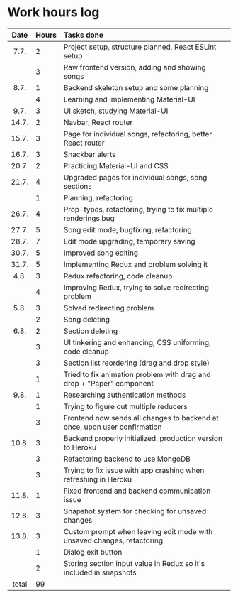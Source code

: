 # Work hours log

| Date | Hours | Tasks done |
|:-----:|:-----|:-----|
| 7.7.  | 2    | Project setup, structure planned, React ESLint setup |
|       | 3    | Raw frontend version, adding and showing songs |
| 8.7.  | 1    | Backend skeleton setup and some planning |
|       | 4    | Learning and implementing Material-UI |
| 9.7.  | 3    | UI sketch, studying Material-UI |
| 14.7. | 2    | Navbar, React router |
| 15.7. | 3    | Page for individual songs, refactoring, better React router |
| 16.7. | 3    | Snackbar alerts |
| 20.7. | 2    | Practicing Material-UI and CSS |
| 21.7. | 4    | Upgraded pages for individual songs, song sections |
|       | 1    | Planning, refactoring |
| 26.7. | 4    | Prop-types, refactoring, trying to fix multiple renderings bug |
| 27.7. | 5    | Song edit mode, bugfixing, refactoring |
| 28.7. | 7    | Edit mode upgrading, temporary saving |
| 30.7. | 5    | Improved song editing |
| 31.7. | 5    | Implementing Redux and problem solving it |
| 4.8.  | 3    | Redux refactoring, code cleanup |
|       | 4    | Improving Redux, trying to solve redirecting problem |
| 5.8.  | 3    | Solved redirecting problem |
|       | 2    | Song deleting |
| 6.8.  | 2    | Section deleting |
|       | 3    | UI tinkering and enhancing, CSS uniforming, code cleanup |
|       | 3    | Section list reordering (drag and drop style) |
|       | 1    | Tried to fix animation problem with drag and drop + "Paper" component |
| 9.8.  | 1    | Researching authentication methods |
|       | 1    | Trying to figure out multiple reducers |
|       | 3    | Frontend now sends all changes to backend at once, upon user confirmation |
| 10.8. | 3    | Backend properly initialized, production version to Heroku |
|       | 3    | Refactoring backend to use MongoDB |
|       | 3    | Trying to fix issue with app crashing when refreshing in Heroku |
| 11.8. | 1    | Fixed frontend and backend communication issue |
| 12.8. | 3    | Snapshot system for checking for unsaved changes |
| 13.8. | 3    | Custom prompt when leaving edit mode with unsaved changes, refactoring |
|       | 1    | Dialog exit button |
|       | 2    | Storing section input value in Redux so it's included in snapshots |
| total | 99   | |